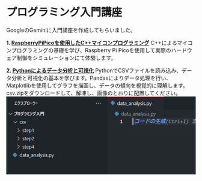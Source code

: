 # プログラミング入門講座

GoogleのGeminiに入門講座を作成してもらいました。

**1. [RaspberryPiPicoを使用したC++マイコンプログラミング](pico入門/C++_pico.md)**
C++によるマイコンプログラミングの基礎を学び、Raspberry Pi Picoを使用して実際のハードウェア制御をシミュレーションにて体験します。

**2. [Pythonによるデータ分析と可視化](python入門/python.md)**
PythonでCSVファイルを読み込み、データ分析と可視化の基本を学びます。Pandasによりデータ処理を行い、Matplotlibを使用してグラフを描画し、データの傾向を視覚的に理解します。
csv.zipをダウンロードして、解凍し、画像のとおりに配置してください。
![alt text](images/image.png)